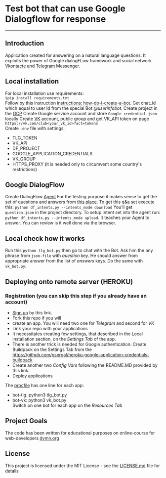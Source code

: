 # Test bot that can use Google Dialogflow for response 
***
## Introduction
Application created for answering on a natural language questions. It exploits
the power of Google dialogFLow framework and social network [Vkontacte](vk.com)
and [Telegram](https://tlgrm.ru/) Messenger.      


## Local installation
For local installation use requirements:  
 `$pip install requirements.txt`  
Follow by this instruction [instructions: how-do-i-create-a-bot](https://core.telegram.org/bots/faq#how-do-i-create-a-bot).
Get chat_id which equal to user Id from the special Bot _@userinfobot_.
Create project in the [GCP](https://cloud.google.com/dialogflow/docs/quick/setup)
Create Google service account and store `Google credential.json` locally
Create [VK](vk.com) account, public group and get VK_API token on page `https://vk.com/club<your_vk_id>?act=tokens`  
Create `.env` file with settings:
* TLG_TOKEN
* VK_API
* DF_PROJECT
* GOOGLE_APPLICATION_CREDENTIALS
* VK_GROUP
* HTTPS_PROXY (it is needed only to circumvent some country's restrictions)
   
## Google DialogFlow
Create DialogFlow [Agent](https://cloud.google.com/dialogflow/docs/quick/build-agent)
For the testing purpose it makes sense to get the set of questions and answers
 from [this place](https://dvmn.org/filer/canonical/1556745451/104/).
 To get this q&a set execute this: `python df_intents.py --intents_mode download`
 You'll get `question.json` in the project directory. To setup intent set into the agent run:  
`python df_intents.py --intents_mode upload`. It teaches your Agent to answer.
You can review is it well done via the browser.

## Local check how it works
Run this  `python tlg_bot.py` then go to chat with the Bot. Ask him the any phrase from `json-file`
with *question* key. He should answer from appropriate answer from the list of *answers* keys. 
Do the same with `vk_bot.py`.


## Deploying onto remote server (HEROKU)
### Registration (you can skip this step if you already have an account)
* [Sign up](https://signup.heroku.com/login) by this link.
* Fork this repo if you will
* create an app. You will need two one for *Telegram* and second for *VK*
* Link your repo with your applications
* It necessitates creating few settings, that described in the Local installation section, on the _Settings Tab_ of the app.
* There is another trick is needed for Google authentication. Create Buildpack on the Settings Tab from the https://github.com/psergal/heroku-google-application-credentials-buildpack
* Create another two *Config Vars* following the README.MD provided by this link. 
* Deploy applications
   
The [procfile](https://devcenter.heroku.com/articles/procfile) has one line for each app: 
* bot-tlg: python3 tlg_bot.py
* bot-vk: python3 vk_bot.py  
Switch on one bot for each app on the *Resources Tab*
  

## Project Goals
The code has been written for educational purposes on online-course for web-developers [dvmn.org](https://dvmn.org/modules/)

## License
This project is licensed under the MIT License - see the [LICENSE.md](https://github.com/psergal/bitly/blob/master/license.md) file for details  

 


